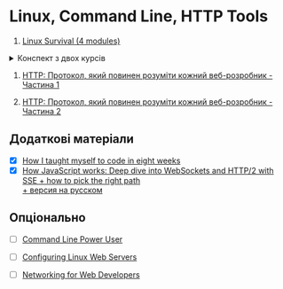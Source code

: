# Linux, Command Line, HTTP Tools
1. [Linux Survival (4 modules)](https://linuxsurvival.com/linux-tutorial-introduction/)

<details>
<summary>Конспект з двох курсів</summary>
* - все, *ing - все заканчивается на ing, st* - все начинается на st <br/>
? - заменет 1 символ в любом месте  <br/>
Можно использовать для поиска и фильтрации в именах и тексте

`|` - pipe - перенаправлет вывод команд в следующие <br/>
grep - находит паттерны в данных <br/>
 cat file1 file2 | grep smth > file3  - объединить два файла, найти в них что-то и выести в файл 3

~ = home directory for user (~user_name - home for another user) <br/>
/ - root (.. -  на уровень выше, . - текущий)

| Команда | Опции | Аргумент 1    | Аргумент2+/уточнение | Крмментарий                                                                                                |
|---------|-------|---------------|----------------------|------------------------------------------------------------------------------------------------------------|
| pdw     |       |               |                      | print_working_directory - где мы сейчас находимся                                                          |
| ls      |       |               |                      | список объеков в директории                                                                                |
|         | -l    |               |                      | расширенный вывод данных (тип, размер, права и тд)                                                         |
|         | -а    |               |                      | показать скрытые файлы (.*, типа .gitignor)                                                                |
|         |       | имя_файла     |                      | показать содержимое просто                                                                                 |
|         | -l    | имя_файла     |                      | показать содержимое в расширенном формате                                                                  |
| more    |       | имя_файла     |                      | данные про файл                                                                                            |
| chmod   |       | имя_файла     |                      | управление правами доступа к файлу :arrow_down:                                                            |
|         | rwx   |               |                      | права: r - read, w - write, x - execute(для выполняемых), отсутвие ---                                     |
|         | ugo   |               |                      | кому: u - user, g - group, o - other отсутвие ---                                                          |
|         | + -   |               |                      | + - дать, - забрать                                                                                        |
|         |       |               |                      | ugo+rwx * - дать всем пользователям права на все файлы в директории                                        |
| groups  |       |               |                      | список групп в которых состоит пользователь ( из Access Control List)                                      |
| mkdir   |       | имя_папки     |                      | создание дирректории                                                                                       |
| touch   |       | имя_файла     | + расширение         | ссоздание файла                                                                                            |
| mv      |       | сущ_файл      | сущ_директория       | перемещение файла в диреторию                                                                              |
|         |       | сущ_файл      | не_сущ_фаил          | переименование сущ_файла в еще не_сущ_фаил                                                                 |
| сp      |       | имя_файла     | сущ_директория       | копирование сущ_файла в диреторию                                                                          |
|         | -r    | имя_папки     | сущ_директория       | копирование сущ_папки в диреторию                                                                          |
| rm      |       | имя_файла     |                      | удаление сущ_файла                                                                                         |
|         | -r    | имя_папки     |                      | для удаления не пустых дирректорий                                                                         |
| rmdir   |       | имя_папки     |                      | для удаления пустых дирректорий                                                                            |
| cd      |       | имя_папки     |                      | change_directory - перемещение в дирректорию                                                               |
|         | ~     |               |                      | home (корневой пользователя)                                                                               |
|         | ..    |               |                      | на уровень выше                                                                                            |
|         | .     |               |                      | текущий                                                                                                    |
| man     |       | команда       |                      | мануал по команде                                                                                          |
|         |       | man           |                      | мануал целиком                                                                                             |
|         | -k    | ключевые      |                      | поиск по ключевым словам в мануале, "раз два"                                                              |
| find    | -name | где           | что                  | поиск где -name что                                                                                        |
| cat     |       | имя_файла     | имя_файла  > куда    | concatenate - объединить файлы в новый > перезаписывает >> добавляет в конец                               |
| finger  |       |               |                      | user info                                                                                                  |
| lpr     |       | имя_файла     |                      | напечатать                                                                                                 |
| lpq     |       |               |                      | очередь печати                                                                                             |
| lprm    |       | имя_файла     |                      | уддить из очереди печати                                                                                   |
|         | -P    | имя_принтера  |                      | все операции не на дефолтном принтере                                                                      |
| df      |       |               |                      | место на диске                                                                                             |
|         | ~     |               |                      | место на home                                                                                              |
|         | .     |               |                      | место на текущем                                                                                           |
| ps      |       |               |                      | process_status                                                                                             |
|         | aux   |               |                      | process_status с деталями                                                                                  |
| kill    |       | process id    |                      | завершить процесс                                                                                          |
|         | -9    |               |                      | завершить процесс принудительно                                                                            |
| diff    |       | имя_файла 1   | имя_файла 2          | разница между двумя файлами << удаленные строки, >>  добавленнеы строки, номер - номер строк в 1 и 2 файле |
|         | -u    |               |                      | по линиям - удаленные строки, +  добавленнеы строки                                                        |
| wdiff   |       | имя_файла 1   | имя_файла 2          | по словам                                                                                                  |
| patch   |       | имя_файла 1 < | имя_файла откуда     | применить изменения  в первый фаил                                                                         |
| echo    |       |               |                      | вывод строки текста в консоль                                                                              |

</details>

1. [HTTP: Протокол, який повинен розуміти кожний веб-розробник - Частина 1](https://code.tutsplus.com/uk/tutorials/http-the-protocol-every-web-developer-must-know-part-1--net-31177)

1. [HTTP: Протокол, який повинен розуміти кожний веб-розробник - Частина 2](https://code.tutsplus.com/uk/tutorials/http-the-protocol-every-web-developer-must-know-part-2--net-31155)

## Додаткові матеріали

- [x] [How I taught myself to code in eight weeks](http://lifehacker.com/how-i-taught-myself-to-code-in-eight-weeks-511615189)
- [x] [How JavaScript works: Deep dive into WebSockets and HTTP/2 with SSE + how to pick the right path](https://blog.sessionstack.com/how-javascript-works-deep-dive-into-websockets-and-http-2-with-sse-how-to-pick-the-right-path-584e6b8e3bf7)<br/>
 [+ версия на русском](https://habr.com/ru/company/ruvds/blog/342346/)
## Опціонально

- [ ] [Command Line Power User](https://commandlinepoweruser.com/)

- [ ] [Configuring Linux Web Servers](https://www.udacity.com/course/configuring-linux-web-servers--ud299)

- [ ] [Networking for Web Developers](https://www.udacity.com/course/networking-for-web-developers--ud256)